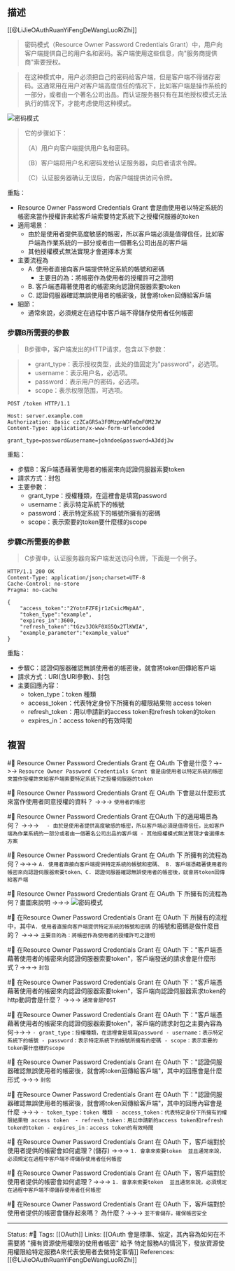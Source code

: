 ## 描述

[[@LiJieOAuthRuanYiFengDeWangLuoRiZhi]]
> 密码模式（Resource Owner Password Credentials Grant）中，用户向客户端提供自己的用户名和密码。客户端使用这些信息，向"服务商提供商"索要授权。

> 在这种模式中，用户必须把自己的密码给客户端，但是客户端不得储存密码。这通常用在用户对客户端高度信任的情况下，比如客户端是操作系统的一部分，或者由一个著名公司出品。而认证服务器只有在其他授权模式无法执行的情况下，才能考虑使用这种模式。

![密码模式](https://www.ruanyifeng.com/blogimg/asset/2014/bg2014051206.png)

> 它的步骤如下：
> 
> （A）用户向客户端提供用户名和密码。
> 
> （B）客户端将用户名和密码发给认证服务器，向后者请求令牌。
> 
> （C）认证服务器确认无误后，向客户端提供访问令牌。

重點：
- Resource Owner Password Credentials Grant 會是由使用者以特定系統的帳密來當作授權許來給客戶端索要特定系統下之授權伺服器的token
- 適用場景：
	- 由於是使用者提供高度敏感的帳密，所以客戶端必須是值得信任，比如客戶端為作業系統的一部分或者由一個著名公司出品的客戶端
	- 其他授權模式無法實現才會選擇本方案
- 主要流程為
	- A. 使用者直接向客戶端提供特定系統的帳號和密碼
		- 主要目的為：將帳密作為使用者的授權許可之證明
	- B. 客戶端憑藉著使用者的帳密來向認證伺服器索要token
	- C. 認證伺服器確認無誤使用者的帳密後，就會將token回傳給客戶端
- 細節：
	- 通常來說，必須規定在過程中客戶端不得儲存使用者任何帳密

### 步驟B所需要的參數
> B步骤中，客户端发出的HTTP请求，包含以下参数：

> -   grant_type：表示授权类型，此处的值固定为"password"，必选项。
> -   username：表示用户名，必选项。
> -   password：表示用户的密码，必选项。
> -   scope：表示权限范围，可选项。

```http
POST /token HTTP/1.1

Host: server.example.com
Authorization: Basic czZCaGRSa3F0MzpnWDFmQmF0M2JW
Content-Type: application/x-www-form-urlencoded 

grant_type=password&username=johndoe&password=A3ddj3w
```

重點：
- 步驟B：客戶端憑藉著使用者的帳密來向認證伺服器索要token
- 請求方式：封包
- 主要參數：
	- grant_type：授權種類，在這裡會是填寫password
	- username：表示特定系統下的帳號
	- password：表示特定系統下的帳號所擁有的密碼
	- scope：表示索要的token要什麼樣的scope

### 步驟C所需要的參數
> C步骤中，认证服务器向客户端发送访问令牌，下面是一个例子。

```http 
HTTP/1.1 200 OK
Content-Type: application/json;charset=UTF-8
Cache-Control: no-store
Pragma: no-cache

{
	"access_token":"2YotnFZFEjr1zCsicMWpAA",
    "token_type":"example",
    "expires_in":3600,
    "refresh_token":"tGzv3JOkF0XG5Qx2TlKWIA",
	"example_parameter":"example_value"
}
```

重點：
- 步驟C：認證伺服器確認無誤使用者的帳密後，就會將token回傳給客戶端
- 請求方式：URI(含URI參數)、封包
- 主要回應內容：
	- token_type：token 種類
	- access_token：代表特定身份下所擁有的權限結果物 access token 
	- refresh_token：用以申請新的access token和refresh token的token
	- expires_in：access token的有效時間

## 複習

#🧠 Resource Owner Password Credentials Grant 在 OAuth 下會是什麼？->->-> `Resource Owner Password Credentials Grant 會是由使用者以特定系統的帳密來當作授權許來給客戶端索要特定系統下之授權伺服器的token`
<!--SR:!2023-04-20,20,250-->

#🧠 Resource Owner Password Credentials Grant 在 OAuth 下會是以什麼形式來當作使用者同意授權的資料？ ->->-> `使用者的帳密`
<!--SR:!2023-04-28,26,250-->

#🧠 Resource Owner Password Credentials Grant 在OAuth 下的適用場景為何？ ->->-> `	- 由於是使用者提供高度敏感的帳密，所以客戶端必須是值得信任，比如客戶端為作業系統的一部分或者由一個著名公司出品的客戶端 - 其他授權模式無法實現才會選擇本方案`
<!--SR:!2023-04-27,25,250-->

#🧠 Resource Owner Password Credentials Grant 在 OAuth 下 所擁有的流程為何？->->-> `A. 使用者直接向客戶端提供特定系統的帳號和密碼、 B. 客戶端憑藉著使用者的帳密來向認證伺服器索要token、C. 認證伺服器確認無誤使用者的帳密後，就會將token回傳給客戶端`
<!--SR:!2023-05-07,30,250-->

#🧠 Resource Owner Password Credentials Grant 在 OAuth 下 所擁有的流程為何？畫圖來說明 ->->-> ![密码模式](https://www.ruanyifeng.com/blogimg/asset/2014/bg2014051206.png)
<!--SR:!2023-04-03,10,250-->

#🧠 在Resource Owner Password Credentials Grant 在 OAuth 下 所擁有的流程中，其中`A. 使用者直接向客戶端提供特定系統的帳號和密碼` 的帳號和密碼是做什麼目的？ ->->-> `主要目的為：將帳密作為使用者的授權許可之證明`
<!--SR:!2023-04-03,10,250-->

#🧠 在Resource Owner Password Credentials Grant 在 OAuth 下："客戶端憑藉著使用者的帳密來向認證伺服器索要token"，客戶端發送的請求會是什麼形式？->->-> `封包`
<!--SR:!2023-04-12,14,249-->

#🧠 在Resource Owner Password Credentials Grant 在 OAuth 下："客戶端憑藉著使用者的帳密來向認證伺服器索要token"，客戶端向認證伺服器索求token的http動詞會是什麼？ ->->-> `通常會是POST`
<!--SR:!2023-05-05,28,249-->


#🧠 在Resource Owner Password Credentials Grant 在 OAuth 下："客戶端憑藉著使用者的帳密來向認證伺服器索要token"，客戶端的請求封包之主要內容為何->->-> `- grant_type：授權種類，在這裡會是填寫password - username：表示特定系統下的帳號 - password：表示特定系統下的帳號所擁有的密碼 - scope：表示索要的token要什麼樣的scope`
<!--SR:!2023-04-26,24,250-->

#🧠 在Resource Owner Password Credentials Grant 在 OAuth 下："認證伺服器確認無誤使用者的帳密後，就會將token回傳給客戶端"，其中的回應會是什麼形式 ->->-> `封包`
<!--SR:!2023-05-12,34,249-->



#🧠 在Resource Owner Password Credentials Grant 在 OAuth 下："認證伺服器確認無誤使用者的帳密後，就會將token回傳給客戶端"，其中的回應內容會是什麼 ->->-> `- token_type：token 種類 - access_token：代表特定身份下所擁有的權限結果物 access token  - refresh_token：用以申請新的access token和refresh token的token - expires_in：access token的有效時間`
<!--SR:!2023-04-13,14,230-->



#🧠 在Resource Owner Password Credentials Grant 在 OAuth 下，客戶端對於使用者提供的帳密會如何處理？(儲存) ->->-> `1. 會拿來索要token  並且通常來說，必須規定在過程中客戶端不得儲存使用者任何帳密`
<!--SR:!2023-05-07,29,249-->

#🧠 在Resource Owner Password Credentials Grant 在 OAuth 下，客戶端對於使用者提供的帳密會如何處理？->->-> `1. 會拿來索要token  並且通常來說，必須規定在過程中客戶端不得儲存使用者任何帳密`
<!--SR:!2023-04-08,12,249-->

#🧠 在Resource Owner Password Credentials Grant 在 OAuth 下，客戶端對於使用者提供的帳密會儲存起來嗎？ 為什麼？->->-> `並不會儲存，確保帳密安全`
<!--SR:!2023-04-07,11,249-->



---
Status: #🌱 
Tags:
[[OAuth]]
Links:
[[OAuth 會是標準、協定，其內容為如何在不需要將 "擁有資源使用權限的使用者帳密" 給予 特定服務A的情況下，發放資源使用權限給特定服務A來代表使用者去做特定事情]]
References:
[[@LiJieOAuthRuanYiFengDeWangLuoRiZhi]]